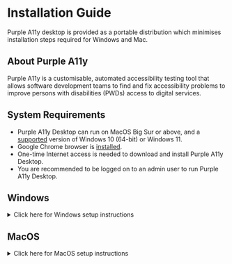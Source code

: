 # Installation Guide

Purple A11y desktop is provided as a portable distribution which minimises installation steps required for Windows and Mac.

## About Purple A11y

Purple A11y is a customisable, automated accessibility testing tool that allows software development teams to find and fix accessibility problems to improve persons with disabilities (PWDs) access to digital services.

## System Requirements

* Purple A11y Desktop can run on MacOS Big Sur or above, and a [supported](https://learn.microsoft.com/en-us/windows/release-health/supported-versions-windows-client) version of Windows 10 (64-bit) or Windows 11.
* Google Chrome browser is [installed](https://www.google.com/chrome).
* One-time Internet access is needed to download and install Purple A11y Desktop.
* You are recommended to be logged on to an admin user to run Purple A11y Desktop.

## Windows

<details>
    <summary>Click here for Windows setup instructions </summary>

### Download Purple A11y Desktop Windows

* Download [purple-a11y-desktop-windows.zip](https://github.com/GovTechSG/purple-a11y-desktop/releases/latest/download/purple-a11y-desktop-windows.zip)
* Double-click the downloaded zip file. Extract the contents of the zip file with a right-click and choosing “Extract All” in the context menu.

### Run Purple A11y Desktop Windows

* Double-click the extracted Purple-A11y-Setup.exe file.
* If you see "Windows protected your PC" prompt as shown below, click "More info" and "Run anyway".
    
    <img width="787" alt="Windows protected your PC prompt" src="https://github.com/GovTechSG/purple-a11y-desktop/assets/2021525/6ec34301-26ce-41a5-9648-53d36e9198af">

* Follow the on-screen instructions to complete the setup process.
* Run Purple A11y Desktop from the Windows start menu.
* Purple A11y will start setting up. This process may take up to 5 minutes.

</details>

## MacOS

<details>
    <summary>Click here for MacOS setup instructions </summary>

### Download Purple A11y desktop MacOS

* Download [purple-a11y-desktop-macos.zip](https://github.com/GovTechSG/purple-a11y-desktop/releases/latest/download/purple-a11y-desktop-macos.zip).
* If Purple A11y app does not appear in your Downloads folder, double-click the downloaded purple-a11y-desktop-macos.zip file.

> Tip: To extract files in Mac, double-click on `purple-a11y-portable-mac.zip` file, usually located at your Downloads folder. A new folder with the name purple-a11y-mac will appear in Finder.

### Run Purple A11y Desktop MacOS

* Double-click Purple A11y then click "Open" in the pop-up menu.
* Purple A11y will start setting up. This process may take up to 5 minutes.

</details>
